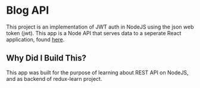 # Blog API

This project is an implementation of JWT auth in NodeJS using the json web token (jwt). This app is a Node API that serves data to a seperate React application, found [here](https://github.com/foqc/redux-learn).

## Why Did I Build This?

This app was built for the purpose of learning about REST API on NodeJS, and as backend of redux-learn project.
